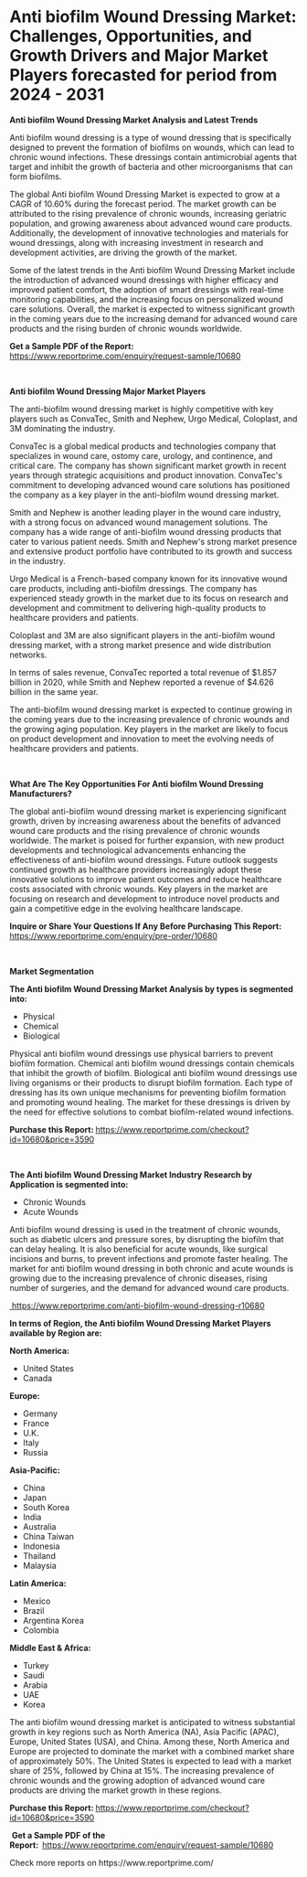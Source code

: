 <p><h1>Anti biofilm Wound Dressing Market: Challenges, Opportunities, and Growth Drivers and Major Market Players forecasted for period from 2024 - 2031</h1></p><p><strong>Anti biofilm Wound Dressing Market Analysis and Latest Trends</strong></p>
<p><p>Anti biofilm wound dressing is a type of wound dressing that is specifically designed to prevent the formation of biofilms on wounds, which can lead to chronic wound infections. These dressings contain antimicrobial agents that target and inhibit the growth of bacteria and other microorganisms that can form biofilms.</p><p>The global Anti biofilm Wound Dressing Market is expected to grow at a CAGR of 10.60% during the forecast period. The market growth can be attributed to the rising prevalence of chronic wounds, increasing geriatric population, and growing awareness about advanced wound care products. Additionally, the development of innovative technologies and materials for wound dressings, along with increasing investment in research and development activities, are driving the growth of the market.</p><p>Some of the latest trends in the Anti biofilm Wound Dressing Market include the introduction of advanced wound dressings with higher efficacy and improved patient comfort, the adoption of smart dressings with real-time monitoring capabilities, and the increasing focus on personalized wound care solutions. Overall, the market is expected to witness significant growth in the coming years due to the increasing demand for advanced wound care products and the rising burden of chronic wounds worldwide.</p></p>
<p><strong>Get a Sample PDF of the Report:&nbsp;</strong> <a href="https://www.reportprime.com/enquiry/request-sample/10680">https://www.reportprime.com/enquiry/request-sample/10680</a></p>
<p>&nbsp;</p>
<p><strong>Anti biofilm Wound Dressing Major Market Players</strong></p>
<p><p>The anti-biofilm wound dressing market is highly competitive with key players such as ConvaTec, Smith and Nephew, Urgo Medical, Coloplast, and 3M dominating the industry.</p><p>ConvaTec is a global medical products and technologies company that specializes in wound care, ostomy care, urology, and continence, and critical care. The company has shown significant market growth in recent years through strategic acquisitions and product innovation. ConvaTec's commitment to developing advanced wound care solutions has positioned the company as a key player in the anti-biofilm wound dressing market.</p><p>Smith and Nephew is another leading player in the wound care industry, with a strong focus on advanced wound management solutions. The company has a wide range of anti-biofilm wound dressing products that cater to various patient needs. Smith and Nephew's strong market presence and extensive product portfolio have contributed to its growth and success in the industry.</p><p>Urgo Medical is a French-based company known for its innovative wound care products, including anti-biofilm dressings. The company has experienced steady growth in the market due to its focus on research and development and commitment to delivering high-quality products to healthcare providers and patients.</p><p>Coloplast and 3M are also significant players in the anti-biofilm wound dressing market, with a strong market presence and wide distribution networks.</p><p>In terms of sales revenue, ConvaTec reported a total revenue of $1.857 billion in 2020, while Smith and Nephew reported a revenue of $4.626 billion in the same year.</p><p>The anti-biofilm wound dressing market is expected to continue growing in the coming years due to the increasing prevalence of chronic wounds and the growing aging population. Key players in the market are likely to focus on product development and innovation to meet the evolving needs of healthcare providers and patients.</p></p>
<p>&nbsp;</p>
<p><strong>What Are The Key Opportunities For Anti biofilm Wound Dressing Manufacturers?</strong></p>
<p><p>The global anti-biofilm wound dressing market is experiencing significant growth, driven by increasing awareness about the benefits of advanced wound care products and the rising prevalence of chronic wounds worldwide. The market is poised for further expansion, with new product developments and technological advancements enhancing the effectiveness of anti-biofilm wound dressings. Future outlook suggests continued growth as healthcare providers increasingly adopt these innovative solutions to improve patient outcomes and reduce healthcare costs associated with chronic wounds. Key players in the market are focusing on research and development to introduce novel products and gain a competitive edge in the evolving healthcare landscape.</p></p>
<p><strong>Inquire or Share Your Questions If Any Before Purchasing This Report:</strong> <a href="https://www.reportprime.com/enquiry/pre-order/10680">https://www.reportprime.com/enquiry/pre-order/10680</a></p>
<p>&nbsp;</p>
<p><strong>Market Segmentation</strong></p>
<p><strong>The Anti biofilm Wound Dressing Market Analysis by types is segmented into:</strong></p>
<p><ul><li>Physical</li><li>Chemical</li><li>Biological</li></ul></p>
<p><p>Physical anti biofilm wound dressings use physical barriers to prevent biofilm formation. Chemical anti biofilm wound dressings contain chemicals that inhibit the growth of biofilm. Biological anti biofilm wound dressings use living organisms or their products to disrupt biofilm formation. Each type of dressing has its own unique mechanisms for preventing biofilm formation and promoting wound healing. The market for these dressings is driven by the need for effective solutions to combat biofilm-related wound infections.</p></p>
<p><strong>Purchase this Report:&nbsp;</strong><a href="https://www.reportprime.com/checkout?id=10680&price=3590">https://www.reportprime.com/checkout?id=10680&price=3590</a></p>
<p>&nbsp;</p>
<p><strong>The Anti biofilm Wound Dressing Market Industry Research by Application is segmented into:</strong></p>
<p><ul><li>Chronic Wounds</li><li>Acute Wounds</li></ul></p>
<p><p>Anti biofilm wound dressing is used in the treatment of chronic wounds, such as diabetic ulcers and pressure sores, by disrupting the biofilm that can delay healing. It is also beneficial for acute wounds, like surgical incisions and burns, to prevent infections and promote faster healing. The market for anti biofilm wound dressing in both chronic and acute wounds is growing due to the increasing prevalence of chronic diseases, rising number of surgeries, and the demand for advanced wound care products.</p></p>
<p><a href="https://www.reportprime.com/anti-biofilm-wound-dressing-r10680">&nbsp;https://www.reportprime.com/anti-biofilm-wound-dressing-r10680</a></p>
<p><strong>In terms of Region, the Anti biofilm Wound Dressing Market Players available by Region are:</strong></p>
<p>
    <p> <strong> North America: </strong>
        <ul>
            <li>United States</li>
            <li>Canada</li>
        </ul>
        </p> 
    <p> <strong> Europe: </strong>
        <ul>
            <li>Germany</li>
            <li>France</li>
            <li>U.K.</li>
            <li>Italy</li>
            <li>Russia</li>
        </ul>
        </p> 
    <p> <strong> Asia-Pacific: </strong>
        <ul>
            <li>China</li>
            <li>Japan</li>
            <li>South Korea</li>
            <li>India</li>
            <li>Australia</li>
            <li>China Taiwan</li>
            <li>Indonesia</li>
            <li>Thailand</li>
            <li>Malaysia</li>
        </ul>
        </p> 
    <p> <strong> Latin America: </strong>
        <ul>
            <li>Mexico</li>
            <li>Brazil</li>
            <li>Argentina Korea</li>
            <li>Colombia</li>
        </ul>
        </p> 
    <p> <strong> Middle East & Africa: </strong>
        <ul>
            <li>Turkey</li>
            <li>Saudi</li>
            <li>Arabia</li>
            <li>UAE</li>
            <li>Korea</li>
        </ul>
    </p>
    </p>
<p><p>The anti biofilm wound dressing market is anticipated to witness substantial growth in key regions such as North America (NA), Asia Pacific (APAC), Europe, United States (USA), and China. Among these, North America and Europe are projected to dominate the market with a combined market share of approximately 50%. The United States is expected to lead with a market share of 25%, followed by China at 15%. The increasing prevalence of chronic wounds and the growing adoption of advanced wound care products are driving the market growth in these regions.</p></p>
<p><strong>Purchase this Report: </strong><a href="https://www.reportprime.com/checkout?id=10680&price=3590">https://www.reportprime.com/checkout?id=10680&price=3590</a></p>
<p>&nbsp;<strong>Get a Sample PDF of the Report:&nbsp;&nbsp;</strong><a href="https://www.reportprime.com/enquiry/request-sample/10680">https://www.reportprime.com/enquiry/request-sample/10680</a></p>
<p><strong></strong></p>
<p>Check more reports on https://www.reportprime.com/</p>